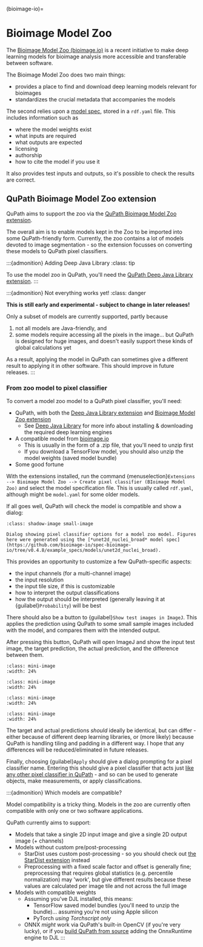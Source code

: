 (bioimage-io)=
# Bioimage Model Zoo

The [Bioimage Model Zoo (bioimage.io)](https://bioimage.io) is a recent initiative to make deep learning models for bioimage analysis more accessible and transferable between software.

The Bioimage Model Zoo does two main things:
* provides a place to find and download deep learning models relevant for bioimages
* standardizes the crucial metadata that accompanies the models

The second relies upon a [model spec](https://github.com/bioimage-io/spec-bioimage-io), stored in a `rdf.yaml` file.
This includes information such as 
* where the model weights exist
* what inputs are required
* what outputs are expected
* licensing
* authorship
* how to cite the model if you use it

It also provides test inputs and outputs, so it's possible to check the results are correct.


## QuPath Bioimage Model Zoo extension

QuPath aims to support the zoo via the [QuPath Bioimage Model Zoo extension](https://github.com/qupath/qupath-extension-bioimageio).

The overall aim is to enable models kept in the Zoo to be imported into some QuPath-friendly form.
Currently, the zoo contains a lot of models devoted to image segmentation - so the extension focusses on converting these models to QuPath pixel classifiers.


:::{admonition} Adding Deep Java Library
:class: tip

To use the model zoo in QuPath, you'll need the [QuPath Deep Java Library extension](djl).
:::


:::{admonition} Not everything works yet!
:class: danger

**This is still early and experimental - subject to change in later releases!**

Only a subset of models are currently supported, partly because 

1. not all models are Java-friendly, and
2. some models require accessing all the pixels in the image... but QuPath is designed for huge images, and doesn't easily support these kinds of global calculations yet

As a result, applying the model in QuPath can sometimes give a different result to applying it in other software.
This should improve in future releases.
:::

### From zoo model to pixel classifier

To convert a model zoo model to a QuPath pixel classifier, you'll need:

* QuPath, with both the [Deep Java Library extension](https://github.com/qupath/qupath-extension-djl) and [Bioimage Model Zoo extension](https://github.com/qupath/qupath-extension-bioimageio)
  * See [Deep Java Library](djl) for more info about installing & downloading the required deep learning engines
* A compatible model from [bioimage.io](http://bioimage.io)
  * This is usually in the form of a .zip file, that you'll need to unzip first
  * If you download a TensorFlow model, you should also unzip the model weights (saved model bundle)
* Some good fortune

With the extensions installed, run the command {menuselection}`Extensions --> Bioimage Model Zoo --> Create pixel classifier (BIoimage Model Zoo)` and select the model specification file.
This is usually called `rdf.yaml`, although might be `model.yaml` for some older models.

If all goes well, QuPath will check the model is compatible and show a dialog:


```{figure} images/bioimage_dialog.png
:class: shadow-image small-image

Dialog showing pixel classifier options for a model zoo model. Figures here were generated using the [*unet2d_nuclei_broad* model spec](https://github.com/bioimage-io/spec-bioimage-io/tree/v0.4.8/example_specs/models/unet2d_nuclei_broad).
```

This provides an opportunity to customize a few QuPath-specific aspects:
* the input channels (for a multi-channel image)
* the input resolution
* the input tile size, if this is customizable
* how to interpret the output classifications
* how the output should be interpreted (generally leaving it at {guilabel}`Probability`) will be best

There should also be a button to {guilabel}`Show test images in ImageJ`.
This applies the prediction using QuPath to some small sample images included with the model, and compares them with the intended output.

After pressing this button, QuPath will open ImageJ and show the input test image, the target prediction, the actual prediction, and the difference between them.

```{image} images/bioimage_broad_image.png
:class: mini-image
:width: 24%
```
```{image} images/bioimage_broad_target.png
:class: mini-image
:width: 24%
```
```{image} images/bioimage_broad_prediction.png
:class: mini-image
:width: 24%
```
```{image} images/bioimage_broad_difference.png
:class: mini-image
:width: 24%
```

The target and actual predictions *should* ideally be identical, but can differ - either because of different deep learning libraries, or (more likely) because QuPath is handling tiling and padding in a different way.
I hope that any differences will be reduced/eliminated in future releases.

Finally, choosing {guilabel}`Apply` should give a dialog prompting for a pixel classifier name.
Entering this should give a pixel classifier that acts just [like any other pixel classifier in QuPath](pixel-classification-tutorial) - and so can be used to generate objects, make measurements, or apply classifications.


:::{admonition} Which models are compatible?

Model compatibility is a tricky thing.
Models in the zoo are currently often compatible with only one or two software applications.

QuPath currently aims to support:

* Models that take a single 2D input image and give a single 2D output image (+ channels)
* Models without custom pre/post-processing
  * StarDist uses custom post-processing - so you should check out [the StarDist extension](stardist-extension) instead
  * Preprocessing with a fixed scale factor and offset is generally fine; preprocessing that requires global statistics (e.g. percentile normalization) may 'work', but give different results because these values are calculated per image tile and not across the full image
* Models with compatible weights
  * Assuming you've DJL installed, this means:
    * TensorFlow saved model bundles (you'll need to unzip the bundle)... assuming you're not using Apple silicon
    * PyTorch *using Torchscript only*
  * ONNX *might* work via QuPath's built-in OpenCV (if you're very lucky), or if you [build QuPath from source](building) adding the OnnxRuntime engine to DJL
:::
